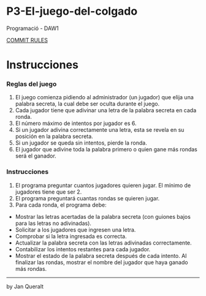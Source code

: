 # P3-El-juego-del-colgado
Programació - DAW1

[COMMIT RULES](https://github.com/Desenvolupament-d-aplicacions-web-1/P3-El-juego-del-colgado/blob/main/COMMIT_RULES.md)

# Instrucciones

### Reglas del juego
1. El juego comienza pidiendo al administrador (un jugador) que elija una palabra secreta, la cual debe ser oculta durante el juego.
2. Cada jugador tiene que adivinar una letra de la palabra secreta en cada ronda.
3. El número máximo de intentos por jugador es 6.
4. Si un jugador adivina correctamente una letra, esta se revela en su posición en la palabra secreta.
5. Si un jugador se queda sin intentos, pierde la ronda.
6. El jugador que adivine toda la palabra primero o quien gane más rondas será el ganador.

### Instrucciones
1. El programa preguntar cuantos jugadores quieren jugar. El mínimo de jugadores tiene que ser 2.
2. El programa preguntará cuantas rondas se quieren jugar.
3. Para cada ronda, el programa debe:
- Mostrar las letras acertadas de la palabra secreta (con guiones bajos para las letras no adivinadas).
- Solicitar a los jugadores que ingresen una letra.
- Comprobar si la letra ingresada es correcta.
- Actualizar la palabra secreta con las letras adivinadas correctamente.
- Contabilizar los intentos restantes para cada jugador.
- Mostrar el estado de la palabra secreta después de cada intento.
Al finalizar las rondas, mostrar el nombre del jugador que haya ganado más rondas.

---
by Jan Queralt